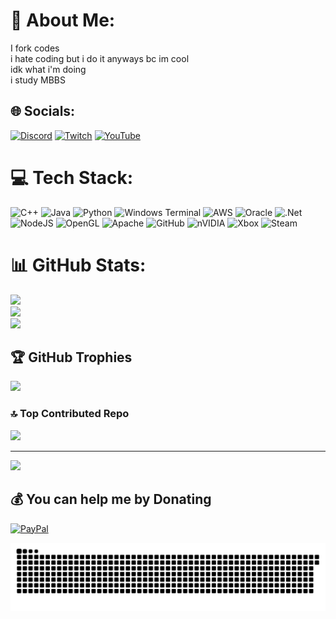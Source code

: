 # 💫 About Me:
I fork codes<br>i hate coding but i do it anyways bc im cool<br>idk what i'm doing<br>i study MBBS


## 🌐 Socials:
[![Discord](https://img.shields.io/badge/Discord-%237289DA.svg?logo=discord&logoColor=white)](https://discord.gg/azizq003) [![Twitch](https://img.shields.io/badge/Twitch-%239146FF.svg?logo=Twitch&logoColor=white)](https://twitch.tv/azizq003) [![YouTube](https://img.shields.io/badge/YouTube-%23FF0000.svg?logo=YouTube&logoColor=white)](https://youtube.com/@AzizQ003) 

# 💻 Tech Stack:
![C++](https://img.shields.io/badge/c++-%2300599C.svg?style=for-the-badge&logo=c%2B%2B&logoColor=white) ![Java](https://img.shields.io/badge/java-%23ED8B00.svg?style=for-the-badge&logo=openjdk&logoColor=white) ![Python](https://img.shields.io/badge/python-3670A0?style=for-the-badge&logo=python&logoColor=ffdd54) ![Windows Terminal](https://img.shields.io/badge/Windows%20Terminal-%234D4D4D.svg?style=for-the-badge&logo=windows-terminal&logoColor=white) ![AWS](https://img.shields.io/badge/AWS-%23FF9900.svg?style=for-the-badge&logo=amazon-aws&logoColor=white) ![Oracle](https://img.shields.io/badge/Oracle-F80000?style=for-the-badge&logo=oracle&logoColor=white) ![.Net](https://img.shields.io/badge/.NET-5C2D91?style=for-the-badge&logo=.net&logoColor=white) ![NodeJS](https://img.shields.io/badge/node.js-6DA55F?style=for-the-badge&logo=node.js&logoColor=white) ![OpenGL](https://img.shields.io/badge/OpenGL-%23FFFFFF.svg?style=for-the-badge&logo=opengl) ![Apache](https://img.shields.io/badge/apache-%23D42029.svg?style=for-the-badge&logo=apache&logoColor=white) ![GitHub](https://img.shields.io/badge/github-%23121011.svg?style=for-the-badge&logo=github&logoColor=white) ![nVIDIA](https://img.shields.io/badge/nVIDIA-%2376B900.svg?style=for-the-badge&logo=nVIDIA&logoColor=white) ![Xbox](https://img.shields.io/badge/xbox-%23107C10.svg?style=for-the-badge&logo=xbox&logoColor=white) ![Steam](https://img.shields.io/badge/steam-%23000000.svg?style=for-the-badge&logo=steam&logoColor=white)
# 📊 GitHub Stats:
![](https://github-readme-stats.vercel.app/api?username=AzizQ003&theme=dark&hide_border=false&include_all_commits=false&count_private=false)<br/>
![](https://nirzak-streak-stats.vercel.app/?user=AzizQ003&theme=dark&hide_border=false)<br/>
![](https://github-readme-stats.vercel.app/api/top-langs/?username=AzizQ003&theme=dark&hide_border=false&include_all_commits=false&count_private=false&layout=compact)

## 🏆 GitHub Trophies
![](https://github-profile-trophy.vercel.app/?username=AzizQ003&theme=radical&no-frame=false&no-bg=true&margin-w=4)

### 🔝 Top Contributed Repo
![](https://github-contributor-stats.vercel.app/api?username=AzizQ003&limit=5&theme=dark&combine_all_yearly_contributions=true)

---
[![](https://visitcount.itsvg.in/api?id=AzizQ003&icon=0&color=0)](https://visitcount.itsvg.in)

  ## 💰 You can help me by Donating
  [![PayPal](https://img.shields.io/badge/PayPal-00457C?style=for-the-badge&logo=paypal&logoColor=white)](https://paypal.me/AzizQ306) 

<picture>
  <source media="(prefers-color-scheme: dark)" srcset="https://raw.githubusercontent.com/AzizQ003/AzizQ003/output/github-snake-dark.svg" />
  <source media="(prefers-color-scheme: light)" srcset="https://raw.githubusercontent.com/AzizQ003/AzizQ003/output/github-snake.svg" />
  <img alt="github-snake" src="https://raw.githubusercontent.com/AzizQ003/AzizQ003/output/github-snake.svg" />
</picture>
